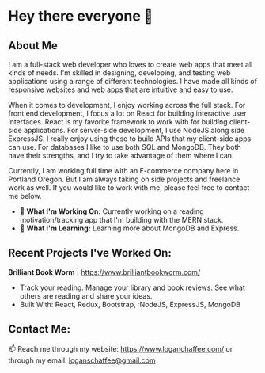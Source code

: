 # Hey there everyone 👋

## About Me

I am a full-stack web developer who loves to create web apps that meet all kinds of needs. I'm skilled in designing, developing, and testing web applications using a range of different technologies. I have made all kinds of responsive websites and web apps that are intuitive and easy to use.

When it comes to development, I enjoy working across the full stack. For front end development, I focus a lot on React for building interactive user interfaces. React is my favorite framework to work with for building client-side applications. For server-side development, I use NodeJS along side ExpressJS. I really enjoy using these to build APIs that my client-side apps can use. For databases I like to use both SQL and MongoDB. They both have their strengths, and I try to take advantage of them where I can.

Currently, I am working full time with an E-commerce company here in Portland Oregon. But I am always taking on side projects and freelance work as well. If you would like to work with me, please feel free to contact me below.
- :wrench: **What I'm Working On:** Currently working on a reading motivation/tracking app that I'm building with the MERN stack.  
- :seedling: **What I'm Learning:** Learning more about MongoDB and Express.

## Recent Projects I've Worked On:

**Brilliant Book Worm** | https://www.brilliantbookworm.com/
- Track your reading. Manage your library and book reviews. See what others are reading and share your ideas.
- Built With: React, Redux, Bootstrap, :NodeJS, ExpressJS, MongoDB


## Contact Me:
📫  Reach me through my website: https://www.loganchaffee.com/ or through my email: loganschaffee@gmail.com
